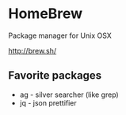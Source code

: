 # HomeBrew


Package manager for Unix OSX

http://brew.sh/

## Favorite packages

- ag - silver searcher (like grep)
- jq - json prettifier
